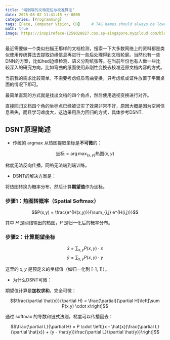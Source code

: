 ```yaml
---
title: "端到端的文档定位与校准算法"
date: 2025-08-02 11:41:15 +/-0800
categories: [Programming]
tags: [Face, Computer Vision, CH]     # TAG names should always be lowercase
math: true
image: https://inspireface-1259028827.cos.ap-singapore.myqcloud.com/blogs_box/doc_loc.png
---
```


最近需要做一个类似扫描王那样的文档检测，搜索一下大多数网络上的资料都是类似使用传统算法去提取边缘信息再进行一些后处理得到文档轮廓。当然也有一些DNN的方案，比如hed边缘检测、语义分割纸张等。在当前年份也有人做一些比较深入的研究方向，比如弯曲的纸面使用非刚性变换去校准还原文档内容的方式。

当前我的需求比较简单，不需要考虑纸质弯曲变换，只考虑纸或证件放置于平面桌面的情况下即可。

最简单直观的方式就是找出文档的四个角点，然后使用透视变换进行对齐。

直接回归文档四个角的坐标点已经被证实了效果非常不好，原因大概是因为空间信息丢失，而且学习难度大，这边采用热力回归的方式，具体参考DSNT.

## DSNT原理简述

- 传统的 argmax 从热图提取坐标是**不可微**的：

$$\text{坐标} = \arg\max_{(x,y)} \text{热图}(x,y)$$

梯度无法反向传播，网络无法端到端训练。

- DSNT的解决方案是：

将热图转换为概率分布，然后计算**期望值**作为坐标。

### 步骤1：热图转概率（Spatial Softmax）

$$P(x,y) = \frac{e^{H(x,y)}}{\sum_{i,j} e^{H(i,j)}}$$

其中 $H$ 是网络输出的热图，$P$ 是归一化后的概率分布。

### 步骤2：计算期望坐标

$$\hat{x} = \sum_{x,y} P(x,y) \cdot x$$
$$\hat{y} = \sum_{x,y} P(x,y) \cdot y$$

这里的 $x, y$ 是预定义的坐标值（如归一化到 [-1, 1]）。

- 为什么DSNT可微：

期望值计算是**加权求和**，完全可微：

$$\frac{\partial \hat{x}}{\partial H} = \frac{\partial}{\partial H}\left[\sum P(x,y) \cdot x\right]$$

通过 softmax 的导数和链式法则，梯度可以传播回去：

$$\frac{\partial L}{\partial H} = P \cdot \left[(x - \hat{x})\frac{\partial L}{\partial \hat{x}} + (y - \hat{y})\frac{\partial L}{\partial \hat{y}}\right]$$
